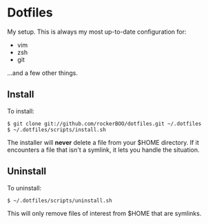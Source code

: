 # Dotfiles

My setup. This is always my most up-to-date configuration for:

* vim
* zsh
* git

...and a few other things.

## Install


To install:

    $ git clone git://github.com/rockerBOO/dotfiles.git ~/.dotfiles
    $ ~/.dotfiles/scripts/install.sh

The installer will **never** delete a file from your $HOME directory. If it encounters a file that isn't a symlink, it lets you handle the situation.

## Uninstall

To uninstall:

    $ ~/.dotfiles/scripts/uninstall.sh

This will only remove files of interest from $HOME that are symlinks.
